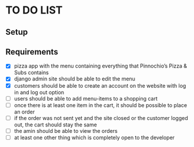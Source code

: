 # TO DO LIST

## Setup

## Requirements

- [x] pizza app with the menu containing everything that Pinnochio’s Pizza & Subs contains
- [x] django admin site should be able to edit the menu
- [x] customers should be able to create an account on the website with log in and log out option
- [ ] users should be able to add menu-items to a shopping cart
- [ ] once there is at least one item in the cart, it should be possible to place an order
- [ ] if the order was not sent yet and the site closed or the customer logged out, the cart should stay the same
- [ ] the amin should be able to view the orders
- [ ] at least one other thing which is completely open to the developer
